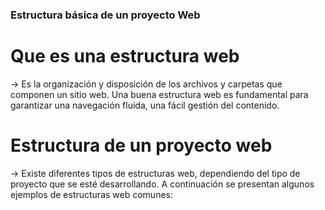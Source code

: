 ### Estructura básica de un proyecto Web

# Que es una estructura web

-> Es la organización y disposición de los archivos y carpetas que componen un sitio web. Una buena estructura web es fundamental para garantizar una navegación fluida, una fácil gestión del contenido.

# Estructura de un proyecto web

-> Existe diferentes tipos de estructuras web, dependiendo del tipo de proyecto que se esté desarrollando. A continuación se presentan algunos ejemplos de estructuras web comunes:
